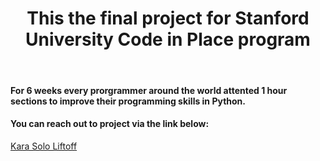 <h1 align="center">This the final project for Stanford University Code in Place program</h1>

</br>

<h4>For 6 weeks every prorgrammer around the world attented 1 hour sections to improve their programming skills in Python.</h4>
<h4>You can reach out to project via the link below:</h4>
<a href="https://codeinplace.stanford.edu/cip3/share/clU5c6Wb1weND1z0fj2r">Kara Solo Liftoff</a>
